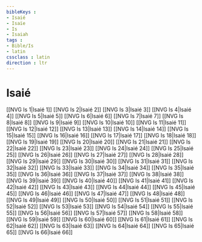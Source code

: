 ```yaml
---
bibleKeys : 
- Isaié
- Isaïe
- Is
- Isaiah
tags : 
- Bible/Is
- latin
cssclass : latin
direction : ltr
---
```


# Isaié

[[NVG Is 1|Isaié 1]]
[[NVG Is 2|Isaié 2]]
[[NVG Is 3|Isaié 3]]
[[NVG Is 4|Isaié 4]]
[[NVG Is 5|Isaié 5]]
[[NVG Is 6|Isaié 6]]
[[NVG Is 7|Isaié 7]]
[[NVG Is 8|Isaié 8]]
[[NVG Is 9|Isaié 9]]
[[NVG Is 10|Isaié 10]]
[[NVG Is 11|Isaié 11]]
[[NVG Is 12|Isaié 12]]
[[NVG Is 13|Isaié 13]]
[[NVG Is 14|Isaié 14]]
[[NVG Is 15|Isaié 15]]
[[NVG Is 16|Isaié 16]]
[[NVG Is 17|Isaié 17]]
[[NVG Is 18|Isaié 18]]
[[NVG Is 19|Isaié 19]]
[[NVG Is 20|Isaié 20]]
[[NVG Is 21|Isaié 21]]
[[NVG Is 22|Isaié 22]]
[[NVG Is 23|Isaié 23]]
[[NVG Is 24|Isaié 24]]
[[NVG Is 25|Isaié 25]]
[[NVG Is 26|Isaié 26]]
[[NVG Is 27|Isaié 27]]
[[NVG Is 28|Isaié 28]]
[[NVG Is 29|Isaié 29]]
[[NVG Is 30|Isaié 30]]
[[NVG Is 31|Isaié 31]]
[[NVG Is 32|Isaié 32]]
[[NVG Is 33|Isaié 33]]
[[NVG Is 34|Isaié 34]]
[[NVG Is 35|Isaié 35]]
[[NVG Is 36|Isaié 36]]
[[NVG Is 37|Isaié 37]]
[[NVG Is 38|Isaié 38]]
[[NVG Is 39|Isaié 39]]
[[NVG Is 40|Isaié 40]]
[[NVG Is 41|Isaié 41]]
[[NVG Is 42|Isaié 42]]
[[NVG Is 43|Isaié 43]]
[[NVG Is 44|Isaié 44]]
[[NVG Is 45|Isaié 45]]
[[NVG Is 46|Isaié 46]]
[[NVG Is 47|Isaié 47]]
[[NVG Is 48|Isaié 48]]
[[NVG Is 49|Isaié 49]]
[[NVG Is 50|Isaié 50]]
[[NVG Is 51|Isaié 51]]
[[NVG Is 52|Isaié 52]]
[[NVG Is 53|Isaié 53]]
[[NVG Is 54|Isaié 54]]
[[NVG Is 55|Isaié 55]]
[[NVG Is 56|Isaié 56]]
[[NVG Is 57|Isaié 57]]
[[NVG Is 58|Isaié 58]]
[[NVG Is 59|Isaié 59]]
[[NVG Is 60|Isaié 60]]
[[NVG Is 61|Isaié 61]]
[[NVG Is 62|Isaié 62]]
[[NVG Is 63|Isaié 63]]
[[NVG Is 64|Isaié 64]]
[[NVG Is 65|Isaié 65]]
[[NVG Is 66|Isaié 66]]
